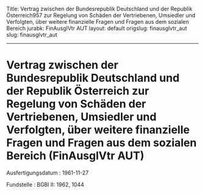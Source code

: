 Title: Vertrag zwischen der Bundesrepublik Deutschland und der Republik Österreich957
  zur Regelung von Schäden der Vertriebenen, Umsiedler und Verfolgten, über weitere
  finanzielle Fragen und Fragen aus dem sozialen Bereich
jurabk: FinAusglVtr AUT
layout: default
origslug: finausglvtr_aut
slug: finausglvtr_aut

---

# Vertrag zwischen der Bundesrepublik Deutschland und der Republik Österreich zur Regelung von Schäden der Vertriebenen, Umsiedler und Verfolgten, über weitere finanzielle Fragen und Fragen aus dem sozialen Bereich (FinAusglVtr AUT)

Ausfertigungsdatum
:   1961-11-27

Fundstelle
:   BGBl II: 1962, 1044

